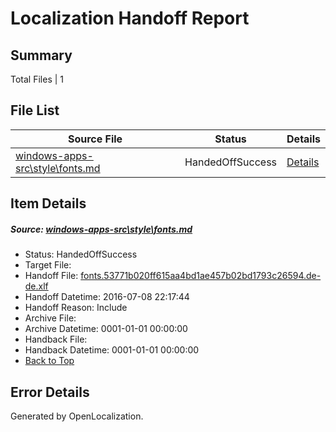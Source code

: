 # <a name='report-top'></a> Localization Handoff Report

## Summary
 Total Files | 1

## File List
 Source File | Status | Details 
 ----------- | ------ | ------- 
 [windows-apps-src\style\fonts.md](https://github.com/Microsoft/windows-apps/blob/7db364240dd98f59a4a4d1d0c23cee1195682de2/windows-apps-src/style/fonts.md) | HandedOffSuccess | [Details](#52de4d9517c7f3064ad9e589a95e6f96400524cc3794)

## Item Details
##### <a name='52de4d9517c7f3064ad9e589a95e6f96400524cc3794'></a> Source: [windows-apps-src\style\fonts.md](https://github.com/Microsoft/windows-apps/blob/7db364240dd98f59a4a4d1d0c23cee1195682de2/windows-apps-src/style/fonts.md)
* Status: HandedOffSuccess
* Target File: 
* Handoff File: [fonts.53771b020ff615aa4bd1ae457b02bd1793c26594.de-de.xlf](https://github.com/Microsoft/WDG.handoff/blob/65fda07692d3cf393000a20fa7eec3b8d591c23b/ol-handoff/Microsoft/windows-apps.de-de/master/fonts.53771b020ff615aa4bd1ae457b02bd1793c26594.de-de.xlf)
* Handoff Datetime: 2016-07-08 22:17:44
* Handoff Reason: Include
* Archive File: 
* Archive Datetime: 0001-01-01 00:00:00
* Handback File: 
* Handback Datetime: 0001-01-01 00:00:00
* [Back to Top](#report-top)


## Error Details

Generated by OpenLocalization.
